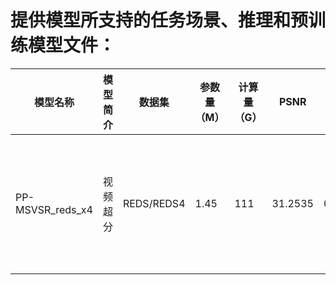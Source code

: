 # 提供模型所支持的任务场景、推理和预训练模型文件：
|模型名称 | 模型简介 | 数据集 | 参数量（M） | 计算量（G） | PSNR | SSIM | 下载地址 |
|---|---|---|---|---|---|---|---|
|PP-MSVSR_reds_x4 | 视频超分 | REDS/REDS4 | 1.45 | 111 | 31.2535 | 0.8884 |[推理模型](https://paddlegan.bj.bcebos.com/static_model/msvsr_reds_infer.zip)/[预训练模型](https://paddlegan.bj.bcebos.com/models/PP-MSVSR_reds_x4.pdparams) |
